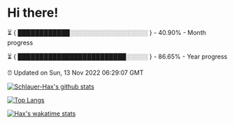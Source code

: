 # Hi there!

⏳ { ████████████░░░░░░░░░░░░░░░░░░ } - 40.90% - Month progress

⏳ { █████████████████████████░░░░░ } - 86.65% - Year progress

⏰ Updated on Sun, 13 Nov 2022 06:29:07 GMT


[![Schlauer-Hax's github stats](https://github-readme-stats.vercel.app/api?username=Schlauer-Hax&show_icons=true&theme=dark&count_private=true)](https://github.com/Schlauer-Hax)


[![Top Langs](https://github-readme-stats.vercel.app/api/top-langs/?username=Schlauer-Hax&layout=compact&theme=dark)](https://github.com/Schlauer-Hax?tab=repositories)


[![Hax's wakatime stats](https://github-readme-stats.vercel.app/api/wakatime?username=Hax&theme=dark)](https://wakatime.com/@Hax)

